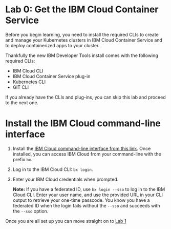 # Lab 0: Get the IBM Cloud Container Service


Before you begin learning, you need to install the required CLIs to create and manage your Kubernetes clusters in IBM Cloud Container Service and to deploy containerized apps to your cluster.

Thankfully the new IBM Developer Tools install comes with the following required CLIs:

* IBM Cloud CLI
* IBM Cloud Container Service plug-in
* Kubernetes CLI
* GIT CLI

If you already have the CLIs and plug-ins, you can skip this lab and proceed to the next one.

# Install the IBM Cloud command-line interface

1. Install the [IBM Cloud command-line interface from this link](https://console.bluemix.net/docs/cli/index.html). Once installed, you can access IBM Cloud from your command-line with the prefix `bx`.
2. Log in to the IBM Cloud CLI: `bx login`.
3. Enter your IBM Cloud credentials when prompted.

   **Note:** If you have a federated ID, use `bx login --sso` to log in to the IBM Cloud CLI. Enter your user name, and use the provided URL in your CLI output to retrieve your one-time passcode. You know you have a federated ID when the login fails without the `--sso` and succeeds with the `--sso` option.

Once you are all set up you can move straight on to [Lab 1](../Lab1/README.md)

